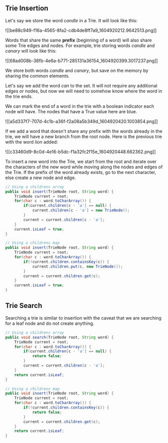 ## Trie Insertion

Let's say we store the word _candle_ in a Trie. It will look like this:

![[be88c949-f16a-4565-8fa2-cdb4de8ff7a9_1604920212.9642513.png]]

Words that share the same **prefix** (beginning of a word) will also share some Trie edges and nodes. 
For example, trie storing words _candle_ and _canary_ will look like this:

![[68ad008b-38fb-4e6a-b771-285131a36154_1604920399.3017237.png]]

We store both words _candle_ and _canary_, but save on the memory by sharing the common elements.

Let's say we add the word _can_ to the set. It will not require any additional edges or nodes, but now we will need to somehow know where the word in the trie ends. 

We can mark the end of a word in the trie with a boolean indicator each node will have. The nodes that have a True value here are blue. 

![[a5d337f7-707d-4c1b-a36f-f2a08a5b349d_1604920420.1003854.png]]

If we add a word that doesn't share any prefix with the words already in the trie, we will have a new branch from the root node. Here is the previous trie with the word _lion_ added:

![[c33460d9-8c0d-4e16-b5dc-f1a32fc2f15e_1604920448.662362.png]]

To insert a new word into the Trie, we start from the root and iterate over the characters of the new word while moving along the nodes and edges of the Trie. If the prefix of the word already exists, go to the next character, else create a new node and edge.

```Java
// Using a childrens array
public void insert(TrieNode root, String word) {
	TrieNode current = root;
	for(char c : word.toCharArray()) {
		if(current.children[c - 'a'] == null) {
			current.children[c - 'a'] = new TrieNode();
		}
		current = current.children[c - 'a'];
	}
	current.isLeaf = true;
}

// Using a childrens map
public void insert(TrieNode root, String word) {
	TrieNode current = root;
	for(char c : word.toCharArray()) {
		if(!current.children.containsKey(c)) {
			current.children.put(c, new TrieNode());
		}
		current = current.children.get(c);
	}
	current.isLeaf = true;
}
```

## Trie Search

Searching a trie is similar to insertion with the caveat that we are searching for a leaf node and do not create anything.

```Java
// Using a childrens array
public void search(TrieNode root, String word) {
	TrieNode current = root;
	for(char c : word.toCharArray()) {
		if(current.children[c - 'a'] == null) {
			return false;
		}
		current = current.children[c - 'a'];
	}
	return current.isLeaf;
}

// Using a childrens map
public void insert(TrieNode root, String word) {
	TrieNode current = root;
	for(char c : word.toCharArray()) {
		if(!current.children.containsKey(c)) {
			return false;
		}
		current = current.children.get(c);
	}
	return current.isLeaf;
}
```

